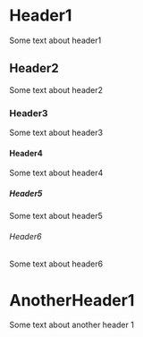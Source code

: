 # Header1

Some text about header1

## Header2

Some text about header2

### Header3

Some text about header3

#### Header4

Some text about header4

##### Header5

Some text about header5

###### Header6

Some text about header6

# AnotherHeader1

Some text about another header 1
